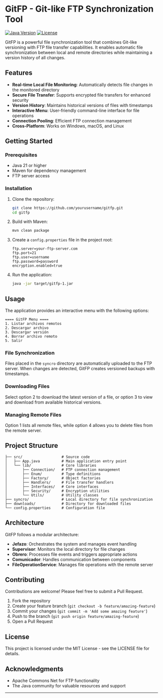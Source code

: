 # GitFP - Git-like FTP Synchronization Tool

[![Java Version](https://img.shields.io/badge/java-21-orange.svg)](https://www.oracle.com/java/technologies/javase/jdk21-archive-downloads.html)
[![License](https://img.shields.io/badge/license-MIT-blue.svg)](LICENSE)

GitFP is a powerful file synchronization tool that combines Git-like versioning with FTP file transfer capabilities. It enables automatic file synchronization between local and remote directories while maintaining a version history of all changes.

## Features

- **Real-time Local File Monitoring**: Automatically detects file changes in the monitored directory
- **Secure File Transfer**: Supports encrypted file transfers for enhanced security
- **Version History**: Maintains historical versions of files with timestamps
- **Interactive Menu**: User-friendly command-line interface for file operations
- **Connection Pooling**: Efficient FTP connection management
- **Cross-Platform**: Works on Windows, macOS, and Linux

## Getting Started

### Prerequisites

- Java 21 or higher
- Maven for dependency management
- FTP server access

### Installation

1. Clone the repository:
   ```bash
   git clone https://github.com/yourusername/gitfp.git
   cd gitfp
   ```

2. Build with Maven:
   ```bash
   mvn clean package
   ```

3. Create a `config.properties` file in the project root:
   ```properties
   ftp.server=your-ftp-server.com
   ftp.port=21
   ftp.user=username
   ftp.password=password
   encryption.enabled=true
   ```

4. Run the application:
   ```bash
   java -jar target/gitfp-1.jar
   ```

## Usage

The application provides an interactive menu with the following options:

```
==== GitFP Menu ====
1. Listar archivos remotos
2. Descargar archivo
3. Descargar versión
4. Borrar archivo remoto
5. Salir
```

### File Synchronization

Files placed in the `syncro` directory are automatically uploaded to the FTP server. When changes are detected, GitFP creates versioned backups with timestamps.

### Downloading Files

Select option 2 to download the latest version of a file, or option 3 to view and download from available historical versions.

### Managing Remote Files

Option 1 lists all remote files, while option 4 allows you to delete files from the remote server.

## Project Structure

```
├── src/                  # Source code
│   ├── App.java          # Main application entry point
│   └── lib/              # Core libraries
│       ├── Connection/   # FTP connection management
│       ├── Enum/         # Type definitions
│       ├── Factory/      # Object factories
│       ├── Handlers/     # File transfer handlers
│       ├── Interfaces/   # Core interfaces
│       ├── Security/     # Encryption utilities
│       └── Utils/        # Utility classes
├── syncro/               # Local directory for file synchronization
├── downloads/            # Directory for downloaded files
└── config.properties     # Configuration file
```

## Architecture

GitFP follows a modular architecture:

- **Jefazo**: Orchestrates the system and manages event handling
- **Supervisor**: Monitors the local directory for file changes
- **Obrero**: Processes file events and triggers appropriate actions
- **Comunicador**: Handles communication between components
- **FileOperationService**: Manages file operations with the remote server

## Contributing

Contributions are welcome! Please feel free to submit a Pull Request.

1. Fork the repository
2. Create your feature branch (`git checkout -b feature/amazing-feature`)
3. Commit your changes (`git commit -m 'Add some amazing feature'`)
4. Push to the branch (`git push origin feature/amazing-feature`)
5. Open a Pull Request

## License

This project is licensed under the MIT License - see the LICENSE file for details.

## Acknowledgments

- Apache Commons Net for FTP functionality
- The Java community for valuable resources and support

---

